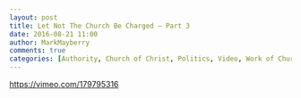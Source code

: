 ```yaml
---
layout: post
title: Let Not The Church Be Charged – Part 3
date: 2016-08-21 11:00
author: MarkMayberry
comments: true
categories: [Authority, Church of Christ, Politics, Video, Work of Church]
---
```

https://vimeo.com/179795316
